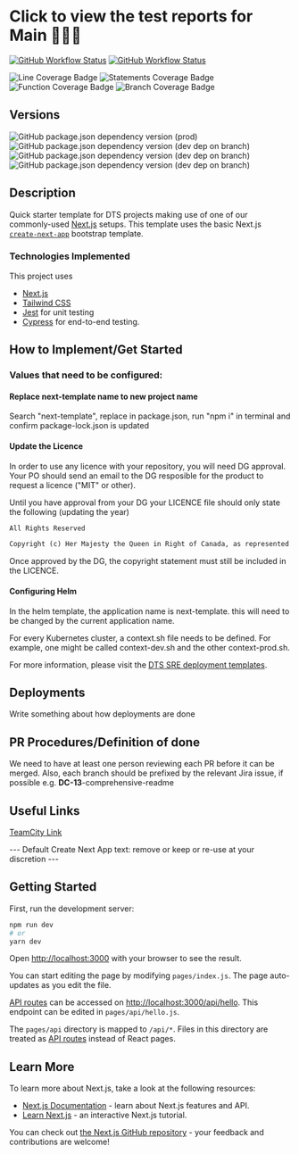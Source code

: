 # Click to view the test reports for Main 👩‍🔬🧪

[![GitHub Workflow Status](https://img.shields.io/github/workflow/status/DTS-STN/next-template/E2E%20Test?label=E2E)](https://dts-stn.github.io/next-template/main/coverage/e2e-report)
[![GitHub Workflow Status](https://img.shields.io/github/workflow/status/DTS-STN/next-template/Lint%20and%20Test?label=Lint%20and%20Unit)](https://dts-stn.github.io/next-template/main/coverage/lcov-report)

![Line Coverage Badge](https://img.shields.io/badge/dynamic/json?label=Line%20Coverage&query=%24.total.lines.pct&suffix=%25&url=https%3A%2F%2Fdts-stn.github.io%2Fnext-template%2Fmain%2Fcoverage%2Fcoverage-summary.json)
![Statements Coverage Badge](https://img.shields.io/badge/dynamic/json?label=Statement%20Coverage&query=%24.total.statements.pct&suffix=%25&url=https%3A%2F%2Fdts-stn.github.io%2Fnext-template%2Fmain%2Fcoverage%2Fcoverage-summary.json)
![Function Coverage Badge](https://img.shields.io/badge/dynamic/json?label=Function%20coverage&query=%24.total.functions.pct&suffix=%25&url=https%3A%2F%2Fdts-stn.github.io%2Fnext-template%2Fmain%2Fcoverage%2Fcoverage-summary.json)
![Branch Coverage Badge](https://img.shields.io/badge/dynamic/json?label=Branch%20coverage&query=%24.total.branches.pct&suffix=%25&url=https%3A%2F%2Fdts-stn.github.io%2Fnext-template%2Fmain%2Fcoverage%2Fcoverage-summary.json)

## Versions

![GitHub package.json dependency version (prod)](https://img.shields.io/github/package-json/dependency-version/DTS-STN/next-template/next)
![GitHub package.json dependency version (dev dep on branch)](https://img.shields.io/github/package-json/dependency-version/DTS-STN/next-template/dev/tailwindcss)
![GitHub package.json dependency version (dev dep on branch)](https://img.shields.io/github/package-json/dependency-version/DTS-STN/next-template/dev/jest)
![GitHub package.json dependency version (dev dep on branch)](https://img.shields.io/github/package-json/dependency-version/DTS-STN/next-template/dev/cypress)

## Description

Quick starter template for DTS projects making use of one of our commonly-used [Next.js](https://nextjs.org/) setups.
This template uses the basic Next.js [`create-next-app`](https://github.com/vercel/next.js/tree/canary/packages/create-next-app) bootstrap template.

### Technologies Implemented

This project uses

- [Next.js](https://nextjs.org/)
- [Tailwind CSS](https://tailwindcss.com/)
- [Jest](https://jestjs.io/) for unit testing
- [Cypress](https://www.cypress.io/) for end-to-end testing.

## How to Implement/Get Started

### Values that need to be configured:

#### Replace next-template name to new project name

Search "next-template", replace in package.json, run "npm i" in terminal and confirm package-lock.json is updated

#### Update the Licence

In order to use any licence with your repository, you will need DG approval. Your PO should send an email to the DG resposible for the product to request a licence ("MIT" or other).

Until you have approval from your DG your LICENCE file should only state the following (updating the year)

```md
All Rights Reserved

Copyright (c) Her Majesty the Queen in Right of Canada, as represented by the Employment and Social Development Canada, 2021
```

Once approved by the DG, the copyright statement must still be included in the LICENCE.

#### Configuring Helm

In the helm template, the application name is next-template. this will need to be changed by the current application name.

For every Kubernetes cluster, a context.sh file needs to be defined. For example, one might be called context-dev.sh and the other context-prod.sh.

For more information, please visit the [DTS SRE deployment templates](https://github.com/DTS-STN/dts-sre-deployment-templates/tree/main/kubernetes-helm-template).

## Deployments

Write something about how deployments are done

## PR Procedures/Definition of done

We need to have at least one person reviewing each PR before it can be merged. Also, each branch should be prefixed by the relevant Jira issue, if possible e.g. **DC-13**-comprehensive-readme

## Useful Links

[TeamCity Link](https://teamcity.dts-stn.com/)

--- Default Create Next App text: remove or keep or re-use at your discretion ---

## Getting Started

First, run the development server:

```bash
npm run dev
# or
yarn dev
```

Open [http://localhost:3000](http://localhost:3000) with your browser to see the result.

You can start editing the page by modifying `pages/index.js`. The page auto-updates as you edit the file.

[API routes](https://nextjs.org/docs/api-routes/introduction) can be accessed on [http://localhost:3000/api/hello](http://localhost:3000/api/hello). This endpoint can be edited in `pages/api/hello.js`.

The `pages/api` directory is mapped to `/api/*`. Files in this directory are treated as [API routes](https://nextjs.org/docs/api-routes/introduction) instead of React pages.

## Learn More

To learn more about Next.js, take a look at the following resources:

- [Next.js Documentation](https://nextjs.org/docs) - learn about Next.js features and API.
- [Learn Next.js](https://nextjs.org/learn) - an interactive Next.js tutorial.

You can check out [the Next.js GitHub repository](https://github.com/vercel/next.js/) - your feedback and contributions are welcome!
